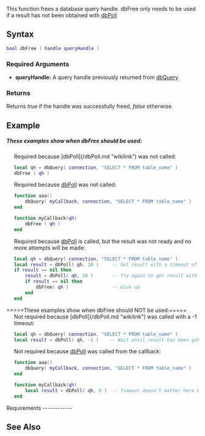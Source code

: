 This function frees a database query handle. dbFree only needs to be used if a result has not been obtained with [dbPoll](/dbPoll.md "wikilink")

Syntax
------

``` lua
bool dbFree ( handle queryHandle )
```

### Required Arguments

-   **queryHandle:** A query handle previously returned from [dbQuery](/dbQuery.md "wikilink")

### Returns

Returns *true* if the handle was successfully freed, *false* otherwise.

Example
-------

##### These examples show when dbFree should be used:

<div style="margin-left:20px">
Required because [dbPoll](/dbPoll.md "wikilink") was not called:

``` lua
local qh = dbQuery( connection, "SELECT * FROM table_name" )
dbFree ( qh )
```

Required because [dbPoll](/dbPoll.md "wikilink") was not called:

``` lua
function aaa()
    dbQuery( myCallback, connection, "SELECT * FROM table_name" )
end

function myCallback(qh)
    dbFree ( qh )
end
```

Required because [dbPoll](/dbPoll.md "wikilink") is called, but the result was not ready and no more attempts will be made:

``` lua
local qh = dbQuery( connection, "SELECT * FROM table_name" )
local result = dbPoll( qh, 10 )     -- Get result with a timeout of 10ms
if result == nil then
    result = dbPoll( qh, 10 )       -- Try again to get result with a timeout of 10ms
    if result == nil then
        dbFree( qh )                -- Give up
    end
end
```

</div>
=====These examples show when dbFree should NOT be used:=====

<div style="margin-left:20px">
Not required because [dbPoll](/dbPoll.md "wikilink") was called with a -1 timeout:

``` lua
local qh = dbQuery( connection, "SELECT * FROM table_name" )
local result = dbPoll( qh, -1 )    -- Wait until result has been gotten
```

Not required because [dbPoll](/dbPoll.md "wikilink") was called from the callback:

``` lua
function aaa()
    dbQuery( myCallback, connection, "SELECT * FROM table_name" )
end

function myCallback(qh)
    local result = dbPoll( qh, 0 )  -- Timeout doesn't matter here because the result will always be ready
end
```

</div>
Requirements
------------

See Also
--------
